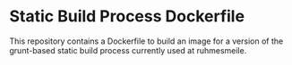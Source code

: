 # Static Build Process Dockerfile

This repository contains a Dockerfile to build an image for a version of the grunt-based static build process currently used at ruhmesmeile.
